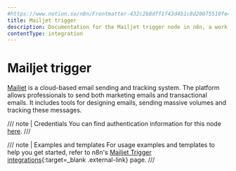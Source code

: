```yaml
---
#https://www.notion.so/n8n/Frontmatter-432c2b8dff1f43d4b1c8d20075510fe4
title: Mailjet trigger
description: Documentation for the Mailjet trigger node in n8n, a workflow automation platform. Includes details of operations and configuration, and links to examples and credentials information.
contentType: integration
---
```


# Mailjet trigger

[Mailjet](https://www.mailjet.com/) is a cloud-based email sending and tracking system. The platform allows professionals to send both marketing emails and transactional emails. It includes tools for designing emails, sending massive volumes and tracking these messages.

/// note | Credentials
You can find authentication information for this node [here](/integrations/builtin/credentials/mailjet/).
///

///  note  | Examples and templates
For usage examples and templates to help you get started, refer to n8n's [Mailjet Trigger integrations](https://n8n.io/integrations/mailjet-trigger/){:target=_blank .external-link} page.
///
